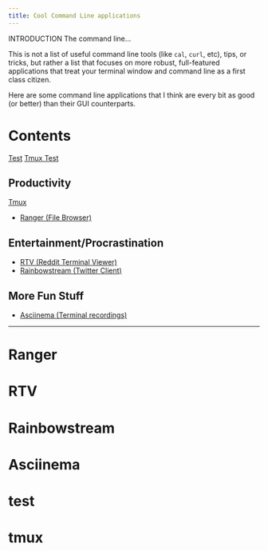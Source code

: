 ```yaml
---
title: Cool Command Line applications
---
```


INTRODUCTION
The command line...

This is not a list of useful command line tools (like `cal`, `curl`, etc), tips,
or tricks, but rather a list that focuses on more robust, full-featured applications
that treat your terminal window and command line as a first class citizen.

Here are some command line applications that I think are every bit as good (or
better) than their GUI counterparts.

# Contents

[Test](#test)
[Tmux Test](#tmux)

## Productivity
[Tmux](#Tmux)
* [Ranger (File Browser)](#Ranger)

## Entertainment/Procrastination
* [RTV (Reddit Terminal Viewer)](#RTV)
* [Rainbowstream (Twitter Client)](#Rainbowstream)

## More Fun Stuff
* [Asciinema (Terminal recordings)](#Asciinema)

---

# Ranger

# RTV

# Rainbowstream

# Asciinema

# test

# tmux
